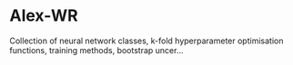 # Alex-WR
Collection of neural network classes, k-fold hyperparameter optimisation functions, training methods, bootstrap uncer…
